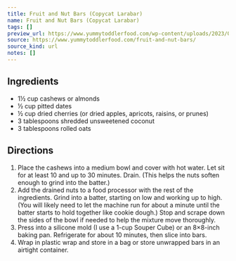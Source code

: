 ```yaml
---
title: Fruit and Nut Bars (Copycat Larabar)
name: Fruit and Nut Bars (Copycat Larabar)
tags: []
preview_url: https://www.yummytoddlerfood.com/wp-content/uploads/2023/02/Fruit-and-Nut-Bars-6-horiz-400x267.jpg
source: https://www.yummytoddlerfood.com/fruit-and-nut-bars/
source_kind: url
notes: []
---
```


## Ingredients
- 1½ cup cashews or almonds
- ½ cup pitted dates
- ½ cup dried cherries  (or dried apples, apricots, raisins, or prunes)
- 3 tablespoons shredded unsweetened coconut
- 3 tablespoons rolled oats


## Directions
1. Place the cashews into a medium bowl and cover with hot water. Let sit for at least 10 and up to 30 minutes. Drain. (This helps the nuts soften enough to grind into the batter.)
2. Add the drained nuts to a food processor with the rest of the ingredients. Grind  into a batter, starting on low and working up to high. (You will likely need to let the machine run for about a minute until the batter starts to hold together like cookie dough.) Stop and scrape down the sides of the bowl if needed to help the mixture move thoroughly.
3. Press into a silicone mold (I use a 1-cup Souper Cube) or an 8×8-inch baking pan. Refrigerate for about 10 minutes, then slice into bars.
4. Wrap in plastic wrap and store in a bag or store unwrapped bars in an airtight container.
